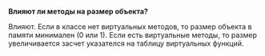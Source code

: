 **Влияют ли методы на размер объекта?**

   Влияют.
Если в классе нет виртуальных методов, то размер объекта в памяти минимален (0 или 1).
Если есть виртуальные методы, то размер увеличивается засчет указателся на таблицу виртуальных функций.

